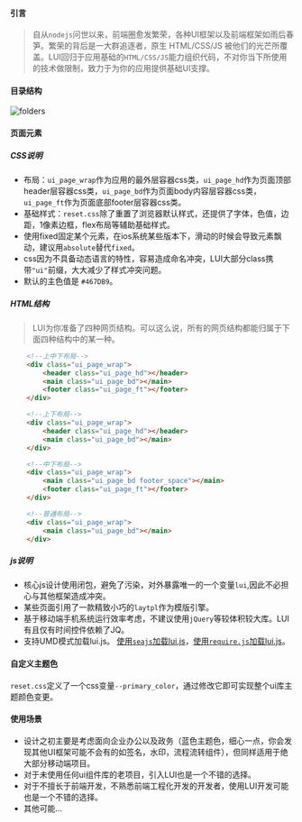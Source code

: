 #### 引言
> 自从`nodejs`问世以来，前端圈愈发繁荣，各种UI框架以及前端框架如雨后春笋。繁荣的背后是一大群追逐者，原生 HTML/CSS/JS 被他们的光芒所覆盖。LUI回归于应用基础的`HTML/CSS/JS`能力组织代码，不对你当下所使用的技术做限制，致力于为你的应用提供基础UI支撑。


#### 目录结构
![folders](img/folders.png)

#### 页面元素
##### CSS说明
* 布局：`ui_page_wrap`作为应用的最外层容器css类，`ui_page_hd`作为页面顶部header层容器css类，`ui_page_bd`作为页面body内容层容器css类，`ui_page_ft`作为页面底部footer层容器css类。
* 基础样式：`reset.css`除了重置了浏览器默认样式，还提供了字体，色值，边距，1像素边框，flex布局等辅助基础样式。
* 使用fixed固定某个元素，在ios系统某些版本下，滑动的时候会导致元素飘动，建议用`absolute`替代`fixed`。
* css因为不具备动态语言的特性，容易造成命名冲突，LUI大部分class携带`"ui"`前缀，大大减少了样式冲突问题。
* 默认的主色值是 `#467DB9`。

##### HTML结构
> LUI为你准备了四种网页结构。可以这么说，所有的网页结构都能归属于下面四种结构中的某一种。

```html
    <!--上中下布局-->
    <div class="ui_page_wrap">
        <header class="ui_page_hd"></header>
        <main class="ui_page_bd"></main>
        <footer class="ui_page_ft"></footer>
    </div>

    <!--上下布局-->
    <div class="ui_page_wrap">
        <header class="ui_page_hd"></header>
        <main class="ui_page_bd"></main>
    </div>

    <!--中下布局-->
    <div class="ui_page_wrap">
        <main class="ui_page_bd footer_space"></main>
        <footer class="ui_page_ft"></footer>
    </div>

    <!--普通布局-->
    <div class="ui_page_wrap">
        <main class="ui_page_bd"></main>
    </div>
```

##### js说明

- 核心js设计使用闭包，避免了污染，对外暴露唯一的一个变量`lui`,因此不必担心与其他框架造成冲突。
- 某些页面引用了一款精致小巧的`laytpl`作为模版引擎。
- 基于移动端手机系统运行效率考虑，不建议使用`jQuery`等较体积较大库。LUI有且仅有时间控件依赖了JQ。
- 支持UMD模式加载lui.js。 <a href="../demo-seajs.html">使用`seajs`加载lui.js</a>，<a href="../demo-requirejs.html">使用`require.js`加载lui.js</a>。


#### 自定义主题色
`reset.css`定义了一个css变量`--primary_color`，通过修改它即可实现整个ui库主题颜色变更。


#### 使用场景

- 设计之初主要是考虑面向企业办公以及政务（蓝色主题色，细心一点，你会发现其他UI框架可能不会有的如签名，水印，流程流转组件），但同样适用于绝大部分移动端项目。  
- 对于未使用任何ui组件库的老项目，引入LUI也是一个不错的选择。 
- 对于不擅长于前端开发，不熟悉前端工程化开发的开发者，使用LUI开发可能也是一个不错的选择。
- 其他可能...
